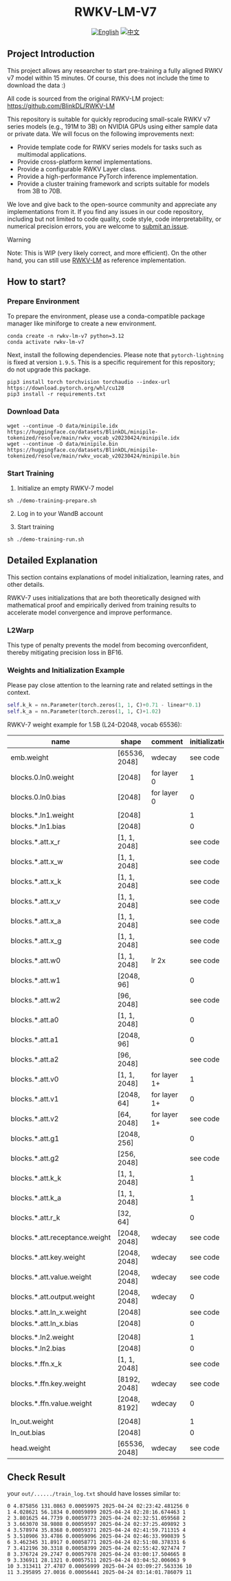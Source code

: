 <div align="center">

# RWKV-LM-V7
[![English](https://img.shields.io/badge/README-English-blue.svg)](./README.md) 
[![中文](https://img.shields.io/badge/README-中文版本-red.svg)](./README_CN.md)

</div>

## Project Introduction

This project allows any researcher to start pre-training a fully aligned RWKV v7 model within 15 minutes. Of course, this does not include the time to download the data :)

All code is sourced from the original RWKV-LM project: https://github.com/BlinkDL/RWKV-LM

This repository is suitable for quickly reproducing small-scale RWKV v7 series models (e.g., 191M to 3B) on NVIDIA GPUs using either sample data or private data. We will focus on the following improvements next:

-   Provide template code for RWKV series models for tasks such as multimodal applications.
-   Provide cross-platform kernel implementations.
-   Provide a configurable RWKV Layer class.
-   Provide a high-performance PyTorch inference implementation.
-   Provide a cluster training framework and scripts suitable for models from 3B to 70B.

We love and give back to the open-source community and appreciate any implementations from it. If you find any issues in our code repository, including but not limited to code quality, code style, code interpretability, or numerical precision errors, you are welcome to [submit an issue](https://github.com/RWKV-Vibe/RWKV-LM-V7/issues/new).

> [!WARNING]
> Note: This is WIP (very likely correct, and more efficient). On the other hand, you can still use [RWKV-LM](https://github.com/BlinkDL/RWKV-LM/tree/main/RWKV-v7/train_temp) as reference implementation.

## How to start?

### Prepare Environment

To prepare the environment, please use a conda-compatible package manager like miniforge to create a new environment.
```
conda create -n rwkv-lm-v7 python=3.12
conda activate rwkv-lm-v7
```
Next, install the following dependencies. Please note that `pytorch-lightning` is fixed at version `1.9.5`. This is a specific requirement for this repository; do not upgrade this package.
```
pip3 install torch torchvision torchaudio --index-url https://download.pytorch.org/whl/cu128
pip3 install -r requirements.txt
```

### Download Data

```
wget --continue -O data/minipile.idx https://huggingface.co/datasets/BlinkDL/minipile-tokenized/resolve/main/rwkv_vocab_v20230424/minipile.idx
wget --continue -O data/minipile.bin https://huggingface.co/datasets/BlinkDL/minipile-tokenized/resolve/main/rwkv_vocab_v20230424/minipile.bin
```
### Start Training

1. Initialize an empty RWKV-7 model
```
sh ./demo-training-prepare.sh
```

2. Log in to your WandB account

3. Start training
```
sh ./demo-training-run.sh
```

## Detailed Explanation

This section contains explanations of model initialization, learning rates, and other details.

RWKV-7 uses initializations that are both theoretically designed with mathematical proof and empirically derived from training results to accelerate model convergence and improve performance.

### L2Warp

This type of penalty prevents the model from becoming overconfident, thereby mitigating precision loss in BF16.

### Weights and Initialization Example

Please pay close attention to the learning rate and related settings in the context.

```python
self.k_k = nn.Parameter(torch.zeros(1, 1, C)+0.71 - linear*0.1)
self.k_a = nn.Parameter(torch.zeros(1, 1, C)+1.02)
```

RWKV-7 weight example for 1.5B (L24-D2048, vocab 65536):

| name                | shape         | comment      | initialization  |
|---------------------|---------------|--------------|-----------------|
| emb.weight          | [65536, 2048] | wdecay       | see code        |
| blocks.0.ln0.weight | [2048]        | for layer 0  | 1               |
| blocks.0.ln0.bias   | [2048]        | for layer 0  | 0               |
|                     |               |              |                 |
| blocks.*.ln1.weight | [2048]        |              | 1               |
| blocks.*.ln1.bias   | [2048]        |              | 0               |
| blocks.*.att.x_r    | [1, 1, 2048]  |              | see code        |
| blocks.*.att.x_w    | [1, 1, 2048]  |              | see code        |
| blocks.*.att.x_k    | [1, 1, 2048]  |              | see code        |
| blocks.*.att.x_v    | [1, 1, 2048]  |              | see code        |
| blocks.*.att.x_a    | [1, 1, 2048]  |              | see code        |
| blocks.*.att.x_g    | [1, 1, 2048]  |              | see code        |
| blocks.*.att.w0     | [1, 1, 2048]  | lr 2x        | see code        |
| blocks.*.att.w1     | [2048, 96]    |              | 0               |
| blocks.*.att.w2     | [96, 2048]    |              | see code        |
| blocks.*.att.a0     | [1, 1, 2048]  |              | 0               |
| blocks.*.att.a1     | [2048, 96]    |              | 0               |
| blocks.*.att.a2     | [96, 2048]    |              | see code        |
| blocks.*.att.v0     | [1, 1, 2048]  | for layer 1+ | 1               |
| blocks.*.att.v1                | [2048, 64]   | for layer 1+ | 0         |
| blocks.*.att.v2                | [64, 2048]   | for layer 1+ | see code  |
| blocks.*.att.g1                | [2048, 256]  |              | 0         |
| blocks.*.att.g2                | [256, 2048]  |              | see code  |
| blocks.*.att.k_k               | [1, 1, 2048] |              | 1         |
| blocks.*.att.k_a               | [1, 1, 2048] |              | 1         |
| blocks.*.att.r_k               | [32, 64]     |              | 0         |
| blocks.*.att.receptance.weight | [2048, 2048] | wdecay       | see code  |
| blocks.*.att.key.weight        | [2048, 2048] | wdecay       | see code  |
| blocks.*.att.value.weight      | [2048, 2048] | wdecay       | see code  |
| blocks.*.att.output.weight     | [2048, 2048] | wdecay       | 0         |
| blocks.*.att.ln_x.weight       | [2048]       |              | see code  |
| blocks.*.att.ln_x.bias         | [2048]       |              | 0         |
|                                |              |              |           |
| blocks.*.ln2.weight            | [2048]       |              | 1         |
| blocks.*.ln2.bias              | [2048]       |              | 0         |
| blocks.*.ffn.x_k               | [1, 1, 2048] |              | see code  |
| blocks.*.ffn.key.weight        | [8192, 2048] | wdecay       | see code  |
| blocks.*.ffn.value.weight      | [2048, 8192] | wdecay       | 0         |
|                                |              |              |           |
| ln_out.weight | [2048]        |        | 1         |
| ln_out.bias   | [2048]        |        | 0         |
| head.weight   | [65536, 2048] | wdecay | see code  |

## Check Result
your `out/....../train_log.txt` should have losses similar to:
```
0 4.875856 131.0863 0.00059975 2025-04-24 02:23:42.481256 0
1 4.028621 56.1834 0.00059899 2025-04-24 02:28:16.674463 1
2 3.801625 44.7739 0.00059773 2025-04-24 02:32:51.059568 2
3 3.663070 38.9808 0.00059597 2025-04-24 02:37:25.409892 3
4 3.578974 35.8368 0.00059371 2025-04-24 02:41:59.711315 4
5 3.510906 33.4786 0.00059096 2025-04-24 02:46:33.990839 5
6 3.462345 31.8917 0.00058771 2025-04-24 02:51:08.378331 6
7 3.412196 30.3318 0.00058399 2025-04-24 02:55:42.927474 7
8 3.376724 29.2747 0.00057978 2025-04-24 03:00:17.504665 8
9 3.336911 28.1321 0.00057511 2025-04-24 03:04:52.006063 9
10 3.313411 27.4787 0.00056999 2025-04-24 03:09:27.563336 10
11 3.295895 27.0016 0.00056441 2025-04-24 03:14:01.786079 11
```